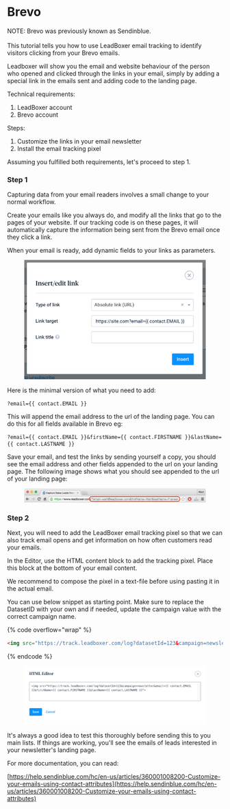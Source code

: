 # Brevo

NOTE:  Brevo was previously known as Sendinblue. \
\
This tutorial tells you how to use LeadBoxer email tracking to identify visitors clicking from your Brevo emails.

Leadboxer will show you the email and website behaviour of the person who opened and clicked through the links in your email, simply by adding a special link in the emails sent and adding code to the landing page.

Technical requirements:

1. LeadBoxer account
2. Brevo account

Steps:

1. Customize the links in your email newsletter
2. Install the email tracking pixel

Assuming you fulfilled both requirements, let's proceed to step 1.

### Step 1

Capturing data from your email readers involves a small change to your normal workflow.

Create your emails like you always do, and modify all the links that go to the pages of your website. If our tracking code is on these pages, it will automatically capture the information being sent from the Brevo email once they click a link.

When your email is ready, add dynamic fields to your links as parameters.

<figure><img src="../../../.gitbook/assets/test_-_Editor.png" alt=""><figcaption></figcaption></figure>

Here is the minimal version of what you need to add:

```
?email={{ contact.EMAIL }}
```

This will append the email address to the url of the landing page. You can do this for all fields available in Brevo eg:

```
?email={{ contact.EMAIL }}&firstName={{ contact.FIRSTNAME }}&lastName={{ contact.LASTNAME }}
```

Save your email, and test the links by sending yourself a copy, you should see the email address and other fields appended to the url on your landing page. The following image shows what you should see appended to the url of your landing page:

<figure><img src="../../../.gitbook/assets/Mailchimp-LeadBoxer-landing-url.png" alt=""><figcaption></figcaption></figure>

### Step 2

Next, you will need to add the LeadBoxer email tracking pixel so that we can also track email opens and get information on how often customers read your emails.

In the Editor, use the HTML content block to add the tracking pixel. Place this block at the bottom of your email content.

We recommend to compose the pixel in a text-file before using pasting it in the actual email.

You can use below snippet as starting point. Make sure to replace the DatasetID with your own and if needed, update the campaign value with the correct campaign name.

{% code overflow="wrap" %}
```html
<img src="https://track.leadboxer.com/log?datasetId=123&campaign=newsletter&email={{ contact.EMAIL }}&firstName={{ contact.FIRSTNAME }}&lastName={{ contact.LASTNAME }}">
```
{% endcode %}

<figure><img src="../../../.gitbook/assets/test_-_Editor (1).png" alt=""><figcaption></figcaption></figure>

It's always a good idea to test this thoroughly before sending this to you main lists. If things are working, you'll see the emails of leads interested in your newsletter's landing page.

For more documentation, you can read:

[https://help.sendinblue.com/hc/en-us/articles/360001008200-Customize-your-emails-using-contact-attributes](https://help.sendinblue.com/hc/en-us/articles/360001008200-Customize-your-emails-using-contact-attributes)
